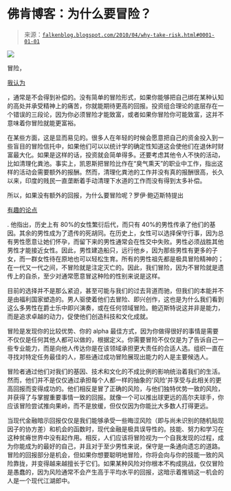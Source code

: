 <!--yml

类别：未分类

日期：2024-05-12 21:36:04

-->

# 佛肯博客：为什么要冒险？

> 来源：[`falkenblog.blogspot.com/2010/04/why-take-risk.html#0001-01-01`](http://falkenblog.blogspot.com/2010/04/why-take-risk.html#0001-01-01)

![](https://blogger.googleusercontent.com/img/b/R29vZ2xl/AVvXsEgzuFKmu_tPHTz7ondQasRk7V1acyd7eDYbdYom-48pW95HZfYfO7agWy8wlcJbtblwzVnbBmYjUEtgSGijlvo7YLk8iOw-hOu6LJRWs4r7-JPwOKBT-kKE0o2N7V1gXsAF0FFMTw/s1600/Risk.JPG)

冒险，

[我认为](http://www.efalken.com/video/index.html)

，通常是不会得到补偿的。没有简单的冒险形式，如果你能够把自己绑在某种认知的高处并承受精神上的痛苦，你就能期待更高的回报。投资组合理论的底层存在一个错误的三段论，因为你必须冒险才能致富，或者如果你冒险你可能致富，这并不意味着你冒险就能更富裕。

在某些方面，这是显而易见的。很多人在年轻的时候会愿意把自己的资金投入到一些盲目的冒险信托中，如果他们可以以统计学的确定性知道这会使他们在退休时财富最大化。如果是这样的话，投资就会简单得多。还要考虑其他令人不快的活动，比如清理化粪池。事实上，凯恩斯把冒险比作在“臭气熏天”的职业中工作，指出这样的活动会需要额外的报酬。然而，清理化粪池的工作并没有真的报酬很高，长久以来，印度的贱民一直垄断着手动清理下水道的工作而没有得到太多补偿。

所以，如果没有额外的回报，为什么要冒险呢？罗伊·鲍迈斯特提出

[有趣的论点](http://www.psy.fsu.edu/~baumeistertice/goodaboutmen.htm)

. 他指出，历史上有 80%的女性繁衍后代，而只有 40%的男性传承了他们的基因。其余的男性成为了遗传的死胡同。在历史上，女性可以选择保守行事，因为总有男性愿意让她们怀孕，而留下来的男性通常会在性交中失败。男性必须战胜其他男性才能接近女性。因此，男性建造船只，远行他乡，因为那些男性有更多的子女，而一群女性待在原地也可以轻松生育。所有的男性祖先都是极具冒险精神的；在一代又一代之间，不冒险就是注定灭亡的。因此，我们冒险，因为不冒险就是遗传上的自杀，至少对通常愿意冒这种险的性别来说是这样。

目前的选择并不是那么紧迫，甚至可能与我们的过去背道而驰，但我们的本能并不是由福利国家塑造的。男人驱使着他们去冒险、即兴创作，这也是为什么我们看到这么多男性在爵士乐中即兴演奏，或在任何领域冒险。鲍迈斯特说这并非是能力，而是追求卓越的动力，促使他们创造科技和文化成就。

冒险是发现你的比较优势、你的 alpha 最佳方式，因为你做得很好的事情是需要不仅仅是任何其他人都可以做的，根据定义。你需要冒险不仅仅是为了告诉自己一些专业能力，而是向他人传达你是在该领域承担更大责任的合适人选。组织一直在寻找对特定任务最佳的人，那些通过成功冒险展现出能力的人是主要候选人。

冒险者通过他们对我们的基因、技术和文化的不成比例的影响统治着我们的生活。然而，他们并不是仅仅通过承担每个人都一样的抽象的'风险'并享受与此相关的更高回报而变得成功的。他们相反是冒了正确的风险，与他们独特优势一致的风险，并获得了与掌握重要事情一致的回报。就像一个可以推出球更远的高尔夫球手，你应该冒险尝试推向果岭，而不是放缓，但仅仅因为你能比大多数人打得更远。

当现代金融暗示回报仅仅是我们能够承受一些晦涩风险（即与尚未识别的随机贴现因子的协方差）和机会的函数时，现代金融是极具误导性的。技能、努力和学习在这种贫瘠世界中没有起作用。相反，人们应该将冒险视为一个自我发现的过程，成为你能成为的最好的自己，并且对于至少男性来说，保守是一条通向遗忘的道路。冒险的回报部分是机会，但如果你想要聪明地冒险，你将会向与你的技能一致的风险靠拢，并变得越来越擅长于它们。如果某种风险对你根本不构成挑战，仅仅冒险是愚蠢的，因为风险通常不会产生高于平均水平的回报，这暗示着推销这一机会的人是一个现代江湖郎中。
